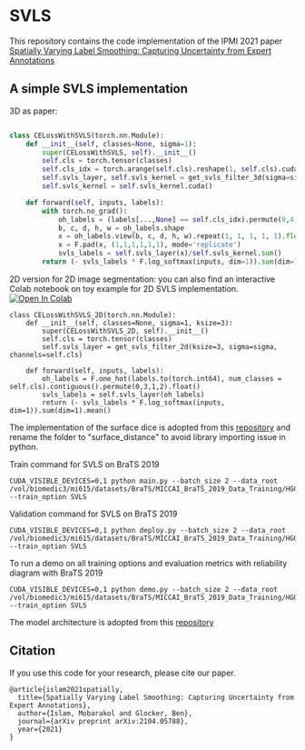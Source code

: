 # SVLS

This repository contains the code implementation of the IPMI 2021 paper [Spatially Varying Label Smoothing: Capturing Uncertainty from Expert Annotations](https://arxiv.org/pdf/2104.05788.pdf)<br>


## A simple SVLS implementation
3D as paper:

```python

class CELossWithSVLS(torch.nn.Module):
    def __init__(self, classes=None, sigma=1):
        super(CELossWithSVLS, self).__init__()
        self.cls = torch.tensor(classes)
        self.cls_idx = torch.arange(self.cls).reshape(1, self.cls).cuda()
        self.svls_layer, self.svls_kernel = get_svls_filter_3d(sigma=sigma, channels=classes)
        self.svls_kernel = self.svls_kernel.cuda()

    def forward(self, inputs, labels):
        with torch.no_grad():
            oh_labels = (labels[...,None] == self.cls_idx).permute(0,4,1,2,3)
            b, c, d, h, w = oh_labels.shape
            x = oh_labels.view(b, c, d, h, w).repeat(1, 1, 1, 1, 1).float()
            x = F.pad(x, (1,1,1,1,1,1), mode='replicate')
            svls_labels = self.svls_layer(x)/self.svls_kernel.sum()
        return (- svls_labels * F.log_softmax(inputs, dim=1)).sum(dim=1).mean()
```
2D version for 2D image segmentation: you can also find an interactive Colab notebook on toy example for 2D SVLS implementation. [![Open In Colab](https://colab.research.google.com/assets/colab-badge.svg)](https://github.com/mobarakol/SVLS/blob/main/SVLS_2D.ipynb)

```
class CELossWithSVLS_2D(torch.nn.Module):
    def __init__(self, classes=None, sigma=1, ksize=3):
        super(CELossWithSVLS_2D, self).__init__()
        self.cls = torch.tensor(classes)
        self.svls_layer = get_svls_filter_2d(ksize=3, sigma=sigma, channels=self.cls)

    def forward(self, inputs, labels):
        oh_labels = F.one_hot(labels.to(torch.int64), num_classes = self.cls).contiguous().permute(0,3,1,2).float()
        svls_labels = self.svls_layer(oh_labels)
        return (- svls_labels * F.log_softmax(inputs, dim=1)).sum(dim=1).mean()
```

The implementation of the surface dice is adopted from this [repository](https://github.com/deepmind/surface-distance) and rename the folder to "surface_distance" to avoid library importing issue in python. <br>

Train command for SVLS on BraTS 2019 <br>

```
CUDA_VISIBLE_DEVICES=0,1 python main.py --batch_size 2 --data_root /vol/biomedic3/mi615/datasets/BraTS/MICCAI_BraTS_2019_Data_Training/HGG_LGG/ --train_option SVLS
```

Validation command for SVLS on BraTS 2019 <br>

```
CUDA_VISIBLE_DEVICES=0,1 python deploy.py --batch_size 2 --data_root /vol/biomedic3/mi615/datasets/BraTS/MICCAI_BraTS_2019_Data_Training/HGG_LGG/ --train_option SVLS
```

To run a demo on all training options and evaluation metrics with reliability diagram with BraTS 2019 <br>

```
CUDA_VISIBLE_DEVICES=0,1 python demo.py --batch_size 2 --data_root /vol/biomedic3/mi615/datasets/BraTS/MICCAI_BraTS_2019_Data_Training/HGG_LGG/ --train_option SVLS
```

The model architecture is adopted from this [repository](https://github.com/wolny/pytorch-3dunet)


## Citation
If you use this code for your research, please cite our paper.

```
@article{islam2021spatially,
  title={Spatially Varying Label Smoothing: Capturing Uncertainty from Expert Annotations},
  author={Islam, Mobarakol and Glocker, Ben},
  journal={arXiv preprint arXiv:2104.05788},
  year={2021}
}
```
